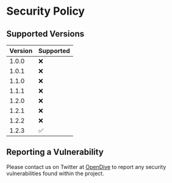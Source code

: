 # Security Policy

## Supported Versions

| Version | Supported          |
| ------- | ------------------ |
| 1.0.0   | :x: |
| 1.0.1   | :x: |
| 1.1.0   | :x: |
| 1.1.1   | :x: |
| 1.2.0   | :x: |
| 1.2.1   | :x: |
| 1.2.2   | :x: |
| 1.2.3   | :white_check_mark: |


## Reporting a Vulnerability

Please contact us on Twitter at [OpenDive](https://twitter.com/opendivehq) to report any security vulnerabilities found within the project.
